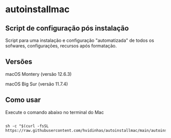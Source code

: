 # autoinstallmac
## Script de configuração pós instalação




Script para uma instalação e configuração "automatizada" de todos os sofwares, configurações, recursos após formatação.




## Versões

<p>macOS Montery (versão 12.6.3)</p>

<p>macOS Big Sur (versão 11.7.4)</p>




## Como usar

Execute o comando abaixo no terminal do Mac

```shell

sh -c "$(curl -fsSL https://raw.githubusercontent.com/hvidinhas/autoinstallmac/main/autoinstallmac.sh)"

```
